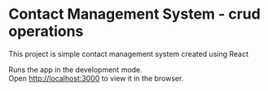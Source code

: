 # Contact Management System  - crud operations

This project is simple contact management system created using React

Runs the app in the development mode.\
Open [http://localhost:3000](http://localhost:3000) to view it in the browser.



